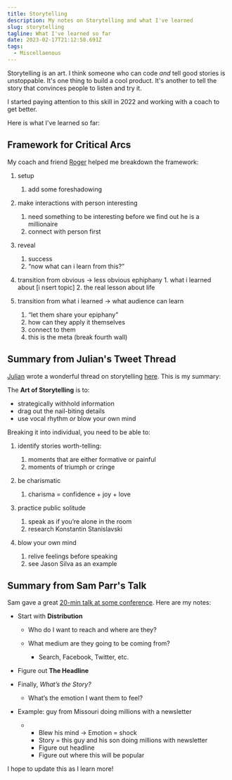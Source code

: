 ```yaml
---
title: Storytelling
description: My notes on Storytelling and what I've learned
slug: storytelling
tagline: What I've learned so far
date: 2023-02-17T21:12:58.691Z
tags:
  - Miscellaenous
---
```

S﻿torytelling is an art. I think someone who can code *and* tell good stories is unstoppable. It's one thing to build a cool product. It's another to tell the story that convinces people to listen and try it.

I started paying attention to this skill in 2022 and working with a coach to get better.

H﻿ere is what I've learned so far:

## Framework for Critical Arcs

M﻿y coach and friend [Roger](https://twitter.com/rogertippingII) helped me breakdown the framework:

1. setup

   1. add some foreshadowing
2. make interactions with person interesting

   1. need something to be interesting before we find out he is a millionaire 
   2. connect with person first
3. reveal

   1. success
   2. “now what can i learn from this?”
4. transition from obvious → less obvious ephiphany
       1. what i learned about \[i
   nsert topic]
       2. the real lesson about life
5. transition from what i learned → what audience can learn

   1. “let them share your epiphany” 
   2. how can they apply it themselves
   3. connect to them 
   4. this is the meta (break fourth wall)

## Summary from Julian's Tweet Thread

[J﻿ulian](https://twitter.com/Julian) wrote a wonderful thread on storytelling [here](https://twitter.com/Julian/status/1563588259942264832). This is my summary:

The **Art of Storytelling** is to:

* strategically withhold information
* drag out the nail-biting details
* use vocal rhythm *or* blow your own mind

Breaking it into individual, you need to be able to:

1. identify stories worth-telling:

   1. moments that are either formative or painful
   2. moments of triumph or cringe 
2. be charismatic

   1. charisma = confidence + joy + love
3. practice public solitude 

   1. speak as if you’re alone in the room
   2. research Konstantin Stanislavski
4. blow your own mind

   1. relive feelings before speaking
   2. see Jason Silva as an example

## Summary from Sam Parr's Talk

S﻿am gave a great [20-min talk at some conference](https://youtu.be/TqTl_FS3hf0?t=110). Here are my notes:

* Start with **Distribution**

  * Who do I want to reach and where are they?
  * What medium are they going to be coming from?

    * Search, Facebook, Twitter, etc.
* Figure out **The Headline**
* Finally, *What’s the Story?*

  * What’s the emotion I want them to feel?
* Example: guy from Missouri doing millions with a newsletter

  * * Blew his mind → Emotion = shock
    * Story = this guy and his son doing millions with newsletter
    * Figure out headline
    * Figure out where this will be popular



I﻿ hope to update this as I learn more!